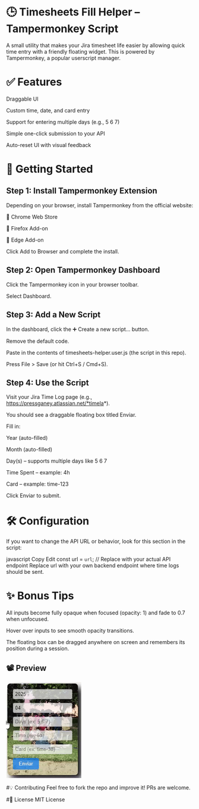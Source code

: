 # 🕒 Timesheets Fill Helper – Tampermonkey Script
A small utility that makes your Jira timesheet life easier by allowing quick time entry with a friendly floating widget. This is powered by Tampermonkey, a popular userscript manager.

# ✅ Features
Draggable UI

Custom time, date, and card entry

Support for entering multiple days (e.g., 5 6 7)

Simple one-click submission to your API

Auto-reset UI with visual feedback

# 🚀 Getting Started
## Step 1: Install Tampermonkey Extension
Depending on your browser, install Tampermonkey from the official website:

🧩 Chrome Web Store

🦊 Firefox Add-on

🧪 Edge Add-on

Click Add to Browser and complete the install.

## Step 2: Open Tampermonkey Dashboard
Click the Tampermonkey icon in your browser toolbar.

Select Dashboard.

## Step 3: Add a New Script
In the dashboard, click the ➕ Create a new script... button.

Remove the default code.

Paste in the contents of timesheets-helper.user.js (the script in this repo).

Press File > Save (or hit Ctrl+S / Cmd+S).

## Step 4: Use the Script
Visit your Jira Time Log page (e.g., https://pressganey.atlassian.net/*timela*).

You should see a draggable floating box titled Enviar.

Fill in:

Year (auto-filled)

Month (auto-filled)

Day(s) – supports multiple days like 5 6 7

Time Spent – example: 4h

Card – example: time-123

Click Enviar to submit.

# 🛠️ Configuration
If you want to change the API URL or behavior, look for this section in the script:

javascript
Copy
Edit
const url = `url`; // Replace with your actual API endpoint
Replace url with your own backend endpoint where time logs should be sent.

# ✨ Bonus Tips
All inputs become fully opaque when focused (opacity: 1) and fade to 0.7 when unfocused.

Hover over inputs to see smooth opacity transitions.

The floating box can be dragged anywhere on screen and remembers its position during a session.

##  📽️ Preview

![Preview](assets/preview.gif)

#💡 Contributing
Feel free to fork the repo and improve it! PRs are welcome.

#📜 License
MIT License
